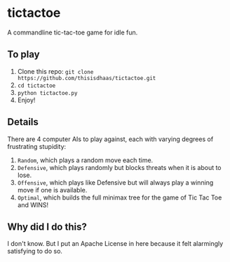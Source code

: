 # tictactoe
A commandline tic-tac-toe game for idle fun.

## To play
1. Clone this repo: `git clone https://github.com/thisisdhaas/tictactoe.git`
2. `cd tictactoe`
3. `python tictactoe.py`
4. Enjoy!

## Details
There are 4 computer AIs to play against, each with varying degrees of frustrating stupidity:

1. `Random`, which plays a random move each time.
2. `Defensive`, which plays randomly but blocks threats when it is about to lose.
3. `Offensive`, which plays like Defensive but will always play a winning move if one is available.
4. `Optimal`, which builds the full minimax tree for the game of Tic Tac Toe and WINS!

## Why did I do this?
I don't know. But I put an Apache License in here because it felt alarmingly satisfying to do so.